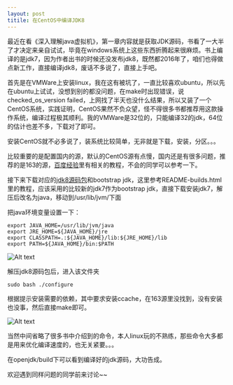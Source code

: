 ```yaml
---
layout: post
titile: 在CentOS中编译JDK8
---
```


最近在看《深入理解java虚拟机》，第一章内容就是获取JDK源码，书看了一大半了才决定来亲自试试，毕竟在windows系统上这些东西折腾起来很麻烦。书上编译的是jdk7，因为作者出书的时候还没发布jdk8，既然都2016年了，咱们也得做点新工作，直接编译jdk8，废话不多说了，直接上手吧。

首先是在VMWare上安装linux，我在这有被坑了，一直比较喜欢ubuntu，所以先在ubuntu上试试，没想到别的都没问题，在make时出现错误，说checked_os_version failed，上网找了半天也没什么结果，所以又装了一个CentOS系统，实践证明，CentOS果然不负众望，怪不得很多书都推荐用这款操作系统，编译过程极其顺利。我的VMWare是32位的，只能编译32的jdk，64位的估计也差不多，下载对了即可。

安装CentOS就不必多说了，装系统比较简单，无非就是下载，安装，分区。。。

比较重要的是配置国内的源，默认的CentOS源有点慢，国内还是有很多问题，推荐的是163的源，[百度经验](http://jingyan.baidu.com/article/d2b1d1027b76c75c7e37d4d0.html)里有相关的教程，不会的同学可以参考一下。

接下来下载对应的[jdk8源码包](http://download.java.net/openjdk/jdk8/)和bootstrap jdk，这里参考README-builds.html里的教程，应该采用的比较新的jdk7作为bootstrap jdk，直接下载安装jdk7，解压后改名为java，移动到/usr/lib/jvm/下面

把java环境变量设置一下：

```
export JAVA_HOME=/usr/lib/jvm/java
export JRE_HOME=${JAVA_HOME}/jre
export CLASSPATH=.:${JAVA_HOME}/lib:${JRE_HOME}/lib
export PATH=${JAVA_HOME}/bin:$PATH
```

![Alt text](/myBlog/images/javaversion.jpg)

解压jdk8源码包后，进入该文件夹

```
sudo bash ./configure
```

根据提示安装需要的依赖，其中要求安装ccache，在163源里没找到，没有安装也没事，然后直接make即可。

![Alt text](/myBlog/images/finishJDK.jpg)

当然中间省略了很多书中介绍到的命令，本人linux玩的不熟练，那些命令大多都是用来优化编译速度的，也无关紧要。。。

在openjdk/build下可以看到编译好的jdk源码，大功告成。

欢迎遇到同样问题的同学前来讨论~~
